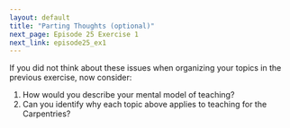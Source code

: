 ```yaml
---
layout: default
title: "Parting Thoughts (optional)"
next_page: Episode 25 Exercise 1
next_link: episode25_ex1
---
```


If you did not think about these issues when organizing your topics in the previous
exercise, now consider:
1. How would you describe your mental model of teaching?
2. Can you identify why each topic above applies to teaching for the Carpentries?
